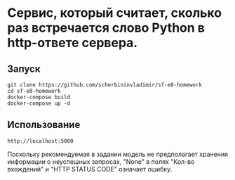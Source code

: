 # Cервис, который считает, сколько раз встречается слово Python в http-ответе сервера.

## Запуск 
```
git clone https://github.com/scherbininvladimir/sf-e8-homework
cd sf-e8-homework
docker-compose build
docker-compose up -d
```

## Использование
```
http://localhost:5000
```

 Поскольку рекомендуемая в задании модель не предполагает хранения информации о неуспешных запросах, "None" в полях "Кол-во вхождений" и "HTTP STATUS CODE" означает ошибку.
